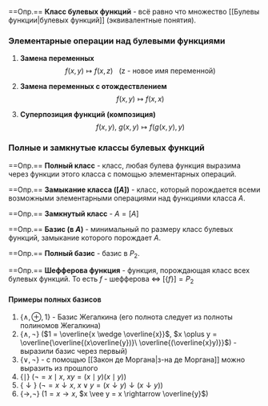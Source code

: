 ==Опр.== **Класс булевых функций** - всё равно что множество [[Булевы функции|булевых функций]] (эквивалентные понятия).

### Элементарные операции над булевыми функциями

1) **Замена переменных**
$$f(x, y) \mapsto f(x, z)\ \ \ (\text{z - новое имя переменной})$$

2) **Замена переменных с отождествлением**
$$f(x, y) \mapsto f(x, x)$$

3) **Суперпозиция функций (композиция)**
$$f(x, y),\ g(x, y) \mapsto f(g(x, y), y)$$

### Полные и замкнутые классы булевых функций

==Опр.== **Полный класс** - класс, любая булева функция выразима через функции этого класса с помощью элементарных операций.

==Опр.== **Замыкание класса ($[A]$)** - класс, который порождается всеми возможными элементарными операциями над функциями класса $A$.

==Опр.== **Замкнутый класс** - $A = [A]$

==Опр.== **Базис (в $A$)** - минимальный по размеру класс булевых функций, замыкание которого порождает $A$.

==Опр.== **Полный базис** - базис в $P_2$.

==Опр.== **Шефферова функция** - функция, порождающая класс всех булевых функций. То есть $f$ - шефферова $\Leftrightarrow$ $[\{f\}] = P_2$

#### Примеры полных базисов

1) $\{\wedge, \oplus, 1\}$ - Базис Жегалкина (его полнота следует из полноты полиномов Жегалкина)
2) $\{\wedge, \neg\}$ ($1 = \overline{x \wedge \overline{x}}$, $x \oplus y = \overline{\overline{(x\overline{y})}\ \overline{(\overline{x}y)}}$) - выразили базис через первый)
3) $\{\vee, \neg\}$ - с помощью [[Закон де Моргана|з-на де Моргана]] можно выразить из прошлого
4) $\{\mid\}$ ($\neg = x \mid x$, $xy = (x\mid y)(x\mid y)$)
5) $\{\downarrow\}$ ($\neg = x \downarrow x$, $x \vee y = (x\downarrow y)\downarrow(x\downarrow y)$)
6) $\{\rightarrow, \neg\}$ ($1 = x \rightarrow x$, $x \vee y = x \rightarrow \overline{y}$)

